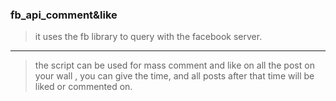 ### fb_api_comment&like
   
   > it uses the fb library to query with the facebook server.

------
>the script can be used for mass comment and like on all the post on your wall ,
you can give the time, and all posts after that time will be liked or commented on.
